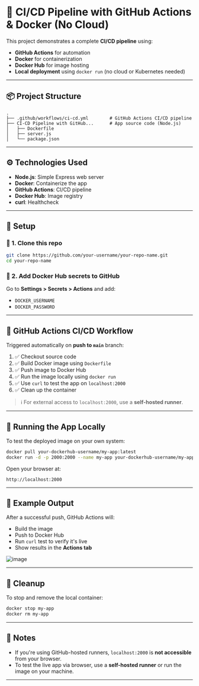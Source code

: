 # 🚀 CI/CD Pipeline with GitHub Actions & Docker (No Cloud)

This project demonstrates a complete **CI/CD pipeline** using:
- **GitHub Actions** for automation  
- **Docker** for containerization  
- **Docker Hub** for image hosting  
- **Local deployment** using `docker run` (no cloud or Kubernetes needed)

---

## 📦 Project Structure

```
.
├── .github/workflows/ci-cd.yml        # GitHub Actions CI/CD pipeline
├── CI-CD Pipeline with GitHub...      # App source code (Node.js)
│   ├── Dockerfile
│   ├── server.js
│   └── package.json
```

---

## ⚙️ Technologies Used

- **Node.js**: Simple Express web server  
- **Docker**: Containerize the app  
- **GitHub Actions**: CI/CD pipeline  
- **Docker Hub**: Image registry  
- **curl**: Healthcheck
  
---

## 📁 Setup

### 🔧 1. Clone this repo

```bash
git clone https://github.com/your-username/your-repo-name.git
cd your-repo-name
```

### 🔧 2. Add Docker Hub secrets to GitHub

Go to **Settings > Secrets > Actions** and add:

- `DOCKER_USERNAME`  
- `DOCKER_PASSWORD`

---

## 🚀 GitHub Actions CI/CD Workflow

Triggered automatically on **push to `main`** branch:

1. ✅ Checkout source code  
2. ✅ Build Docker image using `Dockerfile`  
3. ✅ Push image to Docker Hub  
4. ✅ Run the image locally using `docker run`  
5. ✅ Use `curl` to test the app on `localhost:2000`  
6. ✅ Clean up the container  

> ℹ️ For external access to `localhost:2000`, use a **self-hosted runner**.

---

## 🐳 Running the App Locally

To test the deployed image on your own system:

```bash
docker pull your-dockerhub-username/my-app:latest
docker run -d -p 2000:2000 --name my-app your-dockerhub-username/my-app:latest
```

Open your browser at:

```
http://localhost:2000
```

---

## 🧪 Example Output

After a successful push, GitHub Actions will:
- Build the image  
- Push to Docker Hub  
- Run `curl` test to verify it's live  
- Show results in the **Actions tab**

![image](https://github.com/user-attachments/assets/b89a007d-42e9-426d-82f4-e30d332d0720)

---

## 🧹 Cleanup

To stop and remove the local container:

```bash
docker stop my-app
docker rm my-app
```

---

## 📌 Notes

- If you're using GitHub-hosted runners, `localhost:2000` is **not accessible** from your browser.  
- To test the live app via browser, use a **self-hosted runner** or run the image on your machine.

---
